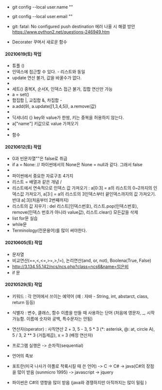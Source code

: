 - git config --local user.name ""
- git config --local user.email "" 

- git: fatal: No configured push destination 에러 나올 시 해결 방안
  https://www.python2.net/questions-246949.htm 

- Decorater 꾸며서 새로운 함수

#### 20210619(토) 작업
- 튜플 () 
- 인덱스에 접근할 수 있다. - 리스트와 동일
- update 연산 불가, 값을 바꿀수가 없다.
- 
- 세트() 중복X, 순서X, 인덱스 접근 불가, 집합 연산만 가능
- a = set()
- 합집합 |, 교집합 &, 차집합 - 
- a.add(9), a.update([1,3,4,5]), a.remove(값)
- 
- 딕셔너리 {} key와 value가 한쌍, 키는 중복을 허용하지 않는다.
- a["name"] 키값으로 value 가져오기
- 
- 함수


#### 20210612(토) 작업
- 0과 빈문자열""은 false로 취급
- if a = None: // 파이썬에서의 None은 None = null과 같다. 그래서 false
- 
- 파이썬에서 중요한 자료구조 4가지
- 리스트 = 배열과 같은 개념 / 
- 리스트에서 연속적으로 인덱스 값 가져오기 : a[0:3] = a의 리스트의 0~2까지의 인덱스값 가져오기, a[3:] = a의 리스트의 3인덱스부터 끝인덱스까지의 값 가져오기. 반대 a[:3](처음부터 2번째까지)
- 리스트의 값 지우기 : del 리스트[인덱스번호), 리스트.pop(인덱스번호), remove(인덱스 번호가 아니라 value값), 리스트.clear() 모든값을 삭제
- list for문 실습
- while문
- Terminology(전문용어)를 많이 써야한다.


#### 20210605(토) 작업
- 문자열
- 비교연산(==,<,<=,>=,>,!=), 논리연산(and, or, not), Boolena(True, False)
- http://3.134.55.142/ncs/ncs.php?class=ncs6&name=임은비
- if 문 


#### 20210529(토) 작업
- 키워드 : 각 언어에서 쓰이는 예약어 (예 : 자바 - String, int, abstarct, class, return 등등)
- 식별자 : 변수, 클래스, 함수 이름을 만들 때 사용하는 단어 (처음에 영문자, _, 시작 가능함. 이름에 숫자와 공백, 특수문자는 안됨)
- 연산자(operator) : 사칙연산 2 + 3, 5 - 3, 5 * 3 (*: asterisk, @: at, circle A), 5 / 3, 2 ** 3 (거듭제곱), x = 3 (배정 연산자)
- 프로그램 실행은 -> 순차적(sequential) 


- 언어의 족보
- 포트란(미국 나사가 아폴로 착륙시킬 때 쓴 언어) -> C -> C# -> java(C#의 장점을 많이 받음 (sunmicro 1995) -> javascript -> jquery
- 파이썬은 C#의 영향을 많이 받음 (java와 경쟁하지만 아직까지는 많이 밀림 )